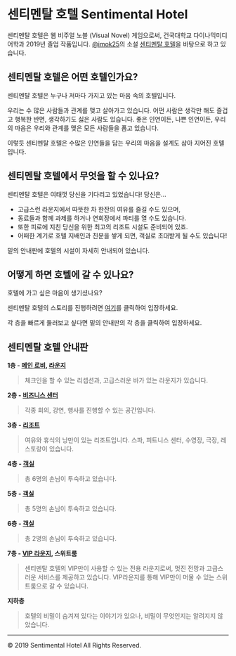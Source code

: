 # 센티멘탈 호텔 Sentimental Hotel
센티멘탈 호텔은 웹 비주얼 노블 (Visual Novel) 게임으로써, 건국대학교 다이나믹미디어학과 2019년 졸업 작품입니다. [@imok25](https://www.instagram.com/imok25/?hl=ko "imok25 인스타그램")의 소설 [센티멘탈 호텔](https://www.dropbox.com/s/9ygnu03023w4vha/%EC%9B%B9%20%EC%84%BC%ED%8B%B0%EB%A9%98%ED%83%88%20%ED%98%B8%ED%85%94.pdf?dl=0 "센티멘탈 호텔 소설 읽기")을 바탕으로 하고 있습니다.

## 센티멘탈 호텔은 어떤 호텔인가요?
센티멘탈 호텔은 누구나 저마다 가지고 있는 마음 속의 호텔입니다.

우리는 수 많은 사람들과 관계를 맺고 살아가고 있습니다. 어떤 사람은 생각만 해도 즐겁고 행복한 반면, 생각하기도 싫은 사람도 있습니다. 좋은 인연이든, 나쁜 인연이든, 우리의 마음은 우리와 관계를 맺은 모든 사람들을 품고 있습니다. 

이렇듯 센티멘탈 호텔은 수많은 인연들을 담는 우리의 마음을 설계도 삼아 지어진 호텔입니다.

## 센티멘탈 호텔에서 무엇을 할 수 있나요?
센티멘탈 호텔은 여태껏 당신을 기다리고 있었습니다! 당신은...
* 고급스런 라운지에서 따뜻한 차 한잔의 여유를 즐길 수도 있으며, 
* 동료들과 함께 과제를 하거나 연회장에서 파티를 열 수도 있습니다. 
* 또한 피로에 지친 당신을 위한 최고의 리조트 시설도 준비되어 있죠. 
* 어떠한 계기로 호텔 지배인과 친분을 쌓게 되면, 객실로 초대받게 될 수도 있습니다!

밑의 안내판에 호텔의 시설이 자세히 안내되어 있습니다.

## 어떻게 하면 호텔에 갈 수 있나요?
호텔에 가고 싶은 마음이 생기셨나요?

센티멘탈 호텔의 스토리를 진행하려면 [여기](https://jhoryong.github.io/sentimentalhotel "센티멘탈 호텔로 가기")를 클릭하여 입장하세요.

각 층을 빠르게 둘러보고 싶다면 밑의 안내판의 각 층을 클릭하여 입장하세요.

## 센티멘탈 호텔 안내판

**1층 - [메인 로비](https://jhoryong.github.io/sentimentalhotel/1st_floor_lobby "메인 로비"), [라운지](https://jhoryong.github.io/sentimentalhotel/1st_floor_lounge "라운지")**

>체크인을 할 수 있는 리셉션과, 고급스러운 바가 있는 라운지가 있습니다.

**2층 - [비즈니스 센터](https://jhoryong.github.io/sentimentalhotel/2nd_floor "비즈니스 센터")**

>각종 회의, 강연, 행사를 진행할 수 있는 공간입니다.

**3층 - [리조트](https://jhoryong.github.io/sentimentalhotel/3rd_floor "리조트")**

>여유와 휴식의 낭만이 있는 리조트입니다. 스파, 피트니스 센터, 수영장, 극장, 레스토랑이 있습니다.

**4층 - [객실](https://jhoryong.github.io/sentimentalhotel/4th_floor "4층 객실")**

>총 6명의 손님이 투숙하고 있습니다.

**5층 - [객실](https://jhoryong.github.io/sentimentalhotel/5th_floor "5층 객실")**

>총 5명의 손님이 투숙하고 있습니다.

**6층 - [객실](https://jhoryong.github.io/sentimentalhotel/6th_floor "6층 객실")**

>총 2명의 손님이 투숙하고 있습니다.

**7층 - [VIP 라운지](https://jhoryong.github.io/sentimentalhotel/7th_floor "7층 객실"), 스위트룸**

>센티멘탈 호텔의 VIP만이 사용할 수 있는 전용 라운지로써, 멋진 전망과 고급스러운 서비스를 제공하고 있습니다. VIP라운지를 통해 VIP만이 머물 수 있는 스위트룸으로 갈 수 있습니다.

**지하층**

>호텔의 비밀이 숨겨져 있다는 이야기가 있으나, 비밀이 무엇인지는 알려지지 않았습니다.

---
© 2019 Sentimental Hotel All Rights Reserved.


